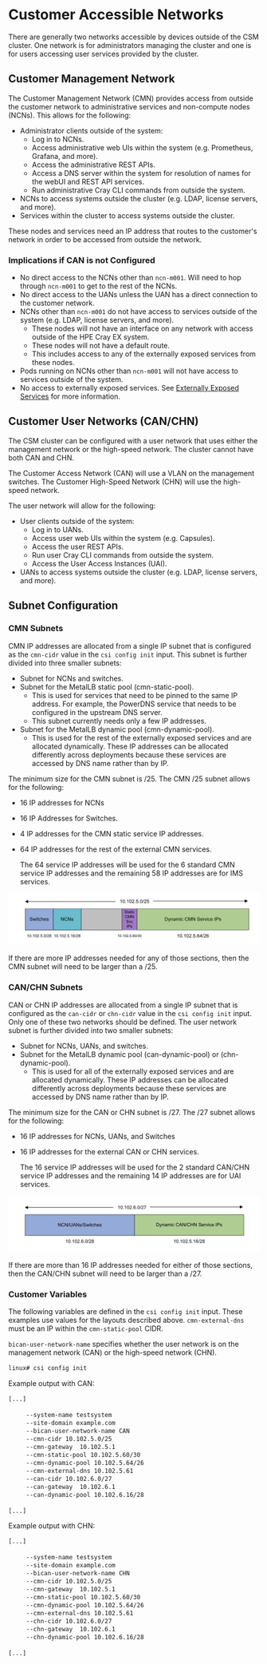 # Customer Accessible Networks

There are generally two networks accessible by devices outside of the CSM cluster.  One network is for administrators managing the cluster and one is for users accessing user services provided by the cluster.

## Customer Management Network

The Customer Management Network \(CMN\) provides access from outside the customer network to administrative services and non-compute nodes \(NCNs\). This allows for the following:

- Administrator clients outside of the system:
  - Log in to NCNs.
  - Access administrative web UIs within the system \(e.g. Prometheus, Grafana, and more\).
  - Access the administrative REST APIs.
  - Access a DNS server within the system for resolution of names for the webUI and REST API services.
  - Run administrative Cray CLI commands from outside the system.
- NCNs to access systems outside the cluster \(e.g. LDAP, license servers, and more\).
- Services within the cluster to access systems outside the cluster.

These nodes and services need an IP address that routes to the customer's network in order to be accessed from outside the network.

### Implications if CAN is not Configured

- No direct access to the NCNs other than `ncn-m001`. Will need to hop through `ncn-m001` to get to the rest of the NCNs.
- No direct access to the UANs unless the UAN has a direct connection to the customer network.
- NCNs other than `ncn-m001` do not have access to services outside of the system \(e.g. LDAP, license servers, and more\).
  - These nodes will not have an interface on any network with access outside of the HPE Cray EX system.
  - These nodes will not have a default route.
  - This includes access to any of the externally exposed services from these nodes.
- Pods running on NCNs other than `ncn-m001` will not have access to services outside of the system.
- No access to externally exposed services. See [Externally Exposed Services](Externally_Exposed_Services.md) for more information.

## Customer User Networks (CAN/CHN)

The CSM cluster can be configured with a user network that uses either the management network or the high-speed network.  The cluster cannot have both CAN and CHN.

The Customer Access Network (CAN) will use a VLAN on the management switches.   The Customer High-Speed Network (CHN) will use the high-speed network.

The user network will allow for the following:

- User clients outside of the system:
  - Log in to UANs.
  - Access user web UIs within the system \(e.g. Capsules\).
  - Access the user REST APIs.
  - Run user Cray CLI commands from outside the system.
  - Access the User Access Instances \(UAI\).
- UANs to access systems outside the cluster \(e.g. LDAP, license servers, and more\).

## Subnet Configuration

### CMN Subnets

CMN IP addresses are allocated from a single IP subnet that is configured as the `cmn-cidr` value in the `csi config init` input. This subnet is further divided into three smaller subnets:

- Subnet for NCNs and switches.
- Subnet for the MetalLB static pool \(cmn-static-pool\).
  - This is used for services that need to be pinned to the same IP address. For example, the PowerDNS service that needs to be configured in the upstream DNS server.
  - This subnet currently needs only a few IP addresses.
- Subnet for the MetalLB dynamic pool \(cmn-dynamic-pool\).
  - This is used for the rest of the externally exposed services and are allocated dynamically. These IP addresses can be allocated differently across deployments because these services are accessed by DNS name rather than by IP.

The minimum size for the CMN subnet is /25. The CMN /25 subnet allows for the following:

- 16 IP addresses for NCNs
- 16 IP Addresses for Switches.
- 4 IP addresses for the CMN static service IP addresses.
- 64 IP addresses for the rest of the external CMN services.

    The 64 service IP addresses will be used for the 6 standard CMN service IP addresses and the remaining 58 IP addresses are for IMS services.


![CMN /25 Subnet Layout](../../../img/operations/CMN_25_Subnet.PNG "CMN /25 Subnet Layout")

If there are more IP addresses needed for any of those sections, then the CMN subnet will need to be larger than a /25.

### CAN/CHN Subnets


CAN or CHN IP addresses are allocated from a single IP subnet that is configured as the `can-cidr` or `chn-cidr` value in the `csi config init` input. Only one of these two networks should be defined. The user network subnet is further divided into two smaller subnets:

- Subnet for NCNs, UANs, and switches.
- Subnet for the MetalLB dynamic pool \(can-dynamic-pool\) or \(chn-dynamic-pool\).
  - This is used for all of the externally exposed services and are allocated dynamically. These IP addresses can be allocated differently across deployments because these services are accessed by DNS name rather than by IP.

The minimum size for the CAN or CHN subnet is /27. The /27 subnet allows for the following:

- 16 IP addresses for NCNs, UANs, and Switches
- 16 IP addresses for the external CAN or CHN services.

    The 16 service IP addresses will be used for the 2 standard CAN/CHN service IP addresses and the remaining 14 IP addresses are for UAI services.

![CAN/CHN /27 Subnet Layout](../../../img/operations/CAN_CHN_27_Subnet.PNG "CAN/CHN /27 Subnet Layout")

If there are more than 16 IP addresses needed for either of those sections, then the CAN/CHN subnet will need to be larger than a /27.

### Customer Variables

The following variables are defined in the `csi config init` input. These examples use values for the layouts described above. `cmn-external-dns` must be an IP within the `cmn-static-pool` CIDR.

`bican-user-network-name` specifies whether the user network is on the management network (CAN) or the high-speed network (CHN).

```bash
linux# csi config init
```

Example output with CAN: 

```text
[...]

     --system-name testsystem
     --site-domain example.com
     --bican-user-network-name CAN
     --cmn-cidr 10.102.5.0/25
     --cmn-gateway  10.102.5.1
     --cmn-static-pool 10.102.5.60/30
     --cmn-dynamic-pool 10.102.5.64/26
     --cmn-external-dns 10.102.5.61
     --can-cidr 10.102.6.0/27
     --can-gateway  10.102.6.1
     --can-dynamic-pool 10.102.6.16/28

[...]
```

Example output with CHN: 

```text
[...]

     --system-name testsystem
     --site-domain example.com
     --bican-user-network-name CHN
     --cmn-cidr 10.102.5.0/25
     --cmn-gateway  10.102.5.1
     --cmn-static-pool 10.102.5.60/30
     --cmn-dynamic-pool 10.102.5.64/26
     --cmn-external-dns 10.102.5.61
     --chn-cidr 10.102.6.0/27
     --chn-gateway  10.102.6.1
     --chn-dynamic-pool 10.102.6.16/28

[...]
```
